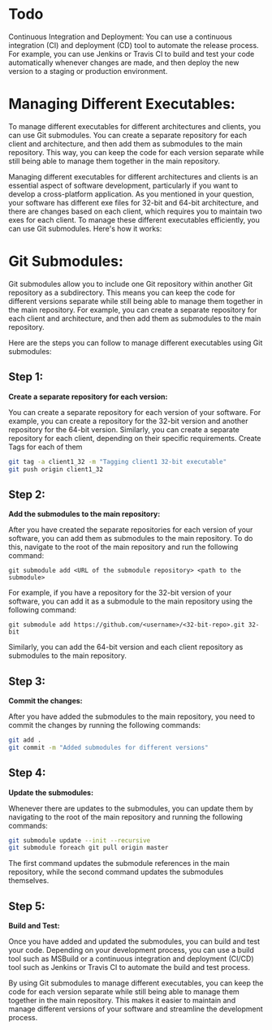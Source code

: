 # Todo
Continuous Integration and Deployment:
You can use a continuous integration (CI) and deployment (CD) tool to automate the release process. For example, you can use Jenkins or Travis CI to build and test your code automatically whenever changes are made, and then deploy the new version to a staging or production environment.

# Managing Different Executables:
To manage different executables for different architectures and clients, you can use Git submodules. You can create a separate repository for each client and architecture, and then add them as submodules to the main repository. This way, you can keep the code for each version separate while still being able to manage them together in the main repository.

Managing different executables for different architectures and clients is an essential aspect of software development, particularly if you want to develop a cross-platform application. As you mentioned in your question, your software has different exe files for 32-bit and 64-bit architecture, and there are changes based on each client, which requires you to maintain two exes for each client. To manage these different executables efficiently, you can use Git submodules. Here's how it works:

# Git Submodules:
Git submodules allow you to include one Git repository within another Git repository as a subdirectory. This means you can keep the code for different versions separate while still being able to manage them together in the main repository. For example, you can create a separate repository for each client and architecture, and then add them as submodules to the main repository.

Here are the steps you can follow to manage different executables using Git submodules:

## Step 1: 
**Create a separate repository for each version:**

You can create a separate repository for each version of your software. For example, you can create a repository for the 32-bit version and another repository for the 64-bit version. Similarly, you can create a separate repository for each client, depending on their specific requirements. Create Tags for each of them

```bash
git tag -a client1_32 -m "Tagging client1 32-bit executable"
git push origin client1_32
```

## Step 2: 
**Add the submodules to the main repository:**

After you have created the separate repositories for each version of your software, you can add them as submodules to the main repository. To do this, navigate to the root of the main repository and run the following command:

`git submodule add <URL of the submodule repository> <path to the submodule>`

For example, if you have a repository for the 32-bit version of your software, you can add it as a submodule to the main repository using the following command:

`git submodule add https://github.com/<username>/<32-bit-repo>.git 32-bit`

Similarly, you can add the 64-bit version and each client repository as submodules to the main repository.

## Step 3: 
**Commit the changes:**

After you have added the submodules to the main repository, you need to commit the changes by running the following commands:

```bash
git add .
git commit -m "Added submodules for different versions"
```

## Step 4: 
**Update the submodules:**

Whenever there are updates to the submodules, you can update them by navigating to the root of the main repository and running the following commands:

```bash
git submodule update --init --recursive
git submodule foreach git pull origin master
```

The first command updates the submodule references in the main repository, while the second command updates the submodules themselves.

## Step 5: 
**Build and Test:**

Once you have added and updated the submodules, you can build and test your code. Depending on your development process, you can use a build tool such as MSBuild or a continuous integration and deployment (CI/CD) tool such as Jenkins or Travis CI to automate the build and test process.

By using Git submodules to manage different executables, you can keep the code for each version separate while still being able to manage them together in the main repository. This makes it easier to maintain and manage different versions of your software and streamline the development process.
